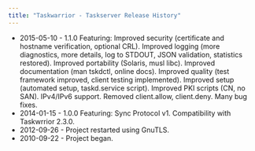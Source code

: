 ```yaml
---
title: "Taskwarrior - Taskserver Release History"
---
```


* 2015-05-10 - 1.1.0 Featuring: Improved security (certificate and hostname verification, optional CRL). Improved logging (more diagnostics, more details, log to STDOUT, JSON validation, statistics restored). Improved portability (Solaris, musl libc). Improved documentation (man tskdctl, online docs). Improved quality (test framework improved, client testing implemented). Improved setup (automated setup, taskd.service script). Improved PKI scripts (CN, no SAN). IPv4/IPv6 support. Removed client.allow, client.deny. Many bug fixes.
* 2014-01-15 - 1.0.0 Featuring: Sync Protocol v1. Compatibility with Taskwrrior 2.3.0.
* 2012-09-26 - Project restarted using GnuTLS.
* 2010-09-22 - Project began. 

